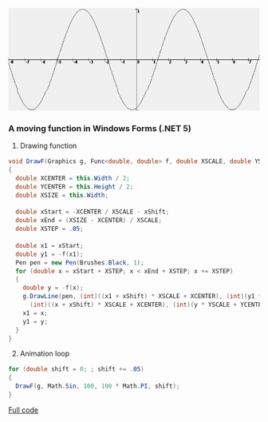 ![demo.gif](demo.gif)

### A moving function in Windows Forms (.NET 5)

1) Drawing function
```csharp
void DrawF(Graphics g, Func<double, double> f, double XSCALE, double YSCALE, double xShift)
{
  double XCENTER = this.Width / 2;
  double YCENTER = this.Height / 2;
  double XSIZE = this.Width;

  double xStart = -XCENTER / XSCALE - xShift;
  double xEnd = (XSIZE - XCENTER) / XSCALE;
  double XSTEP = .05;

  double x1 = xStart;
  double y1 = -f(x1);
  Pen pen = new Pen(Brushes.Black, 1);
  for (double x = xStart + XSTEP; x < xEnd + XSTEP; x += XSTEP)
  {
    double y = -f(x);
    g.DrawLine(pen, (int)((x1 + xShift) * XSCALE + XCENTER), (int)(y1 * YSCALE + YCENTER), 
      (int)((x + xShift) * XSCALE + XCENTER), (int)(y * YSCALE + YCENTER));
    x1 = x;
    y1 = y;
  }
}
```

2) Animation loop
```csharp
for (double shift = 0; ; shift += .05)
{
  DrawF(g, Math.Sin, 100, 100 * Math.PI, shift);
}
```

[Full code](Form1.cs)
